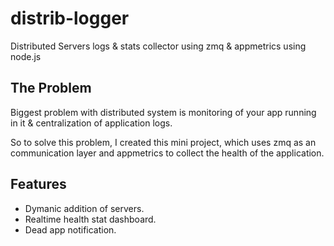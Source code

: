 # distrib-logger
Distributed Servers logs &amp; stats collector using zmq &amp; appmetrics using node.js

## The Problem
Biggest problem with distributed system is monitoring of your app running in it &amp; centralization of application logs.

So to solve this problem, I created this mini project, which uses zmq as an communication layer and appmetrics to collect the health of the application.

## Features
* Dymanic addition of servers.
* Realtime health stat dashboard.
* Dead app notification.
